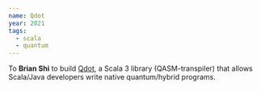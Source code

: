 ```yaml
---
name: Qdot
year: 2021
tags:
  - scala 
  - quantum
---
```

To **Brian Shi** to build [Qdot](https://github.com/brs96/Qdot), a Scala 3 library (QASM-transpiler) that allows Scala/Java developers write native quantum/hybrid programs.
